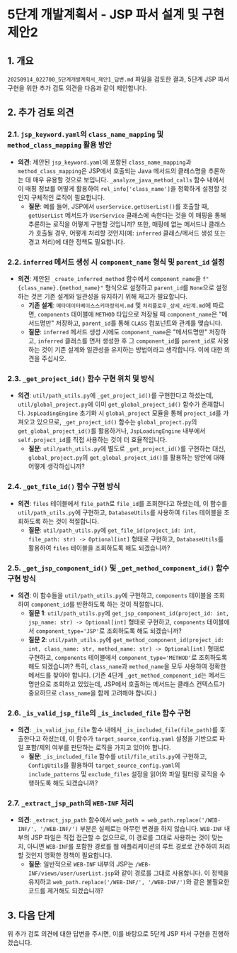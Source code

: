 # 5단계 개발계획서 - JSP 파서 설계 및 구현 제안2

## 1. 개요

`20250914_022700_5단계개발계획서_제안1_답변.md` 파일을 검토한 결과, 5단계 JSP 파서 구현을 위한 추가 검토 의견을 다음과 같이 제안합니다.

## 2. 추가 검토 의견

### 2.1. `jsp_keyword.yaml`의 `class_name_mapping` 및 `method_class_mapping` 활용 방안

*   **의견**: 제안된 `jsp_keyword.yaml`에 포함된 `class_name_mapping`과 `method_class_mapping`은 JSP에서 호출되는 Java 메서드의 클래스명을 추론하는 데 매우 유용할 것으로 보입니다. `_analyze_java_method_calls` 함수 내에서 이 매핑 정보를 어떻게 활용하여 `rel_info['class_name']`을 정확하게 설정할 것인지 구체적인 로직이 필요합니다.
    *   **질문**: 예를 들어, JSP에서 `userService.getUserList()`를 호출할 때, `getUserList` 메서드가 `UserService` 클래스에 속한다는 것을 이 매핑을 통해 추론하는 로직을 어떻게 구현할 것입니까? 또한, 매핑에 없는 메서드나 클래스가 호출될 경우, 어떻게 처리할 것인지(예: `inferred` 클래스/메서드 생성 또는 경고 처리)에 대한 정책도 필요합니다.

### 2.2. `inferred` 메서드 생성 시 `component_name` 형식 및 `parent_id` 설정

*   **의견**: 제안된 `_create_inferred_method` 함수에서 `component_name`을 `f"{class_name}.{method_name}"` 형식으로 설정하고 `parent_id`를 `None`으로 설정하는 것은 기존 설계와 일관성을 유지하기 위해 재고가 필요합니다.
    *   **기존 설계**: `메타데이터베이스스키마정의서.md` 및 `처리플로우_상세_4단계.md`에 따르면, `components` 테이블에 `METHOD` 타입으로 저장될 때 `component_name`은 "메서드명만" 저장하고, `parent_id`를 통해 `CLASS` 컴포넌트와 관계를 맺습니다.
    *   **질문**: `inferred` 메서드 생성 시에도 `component_name`은 "메서드명만" 저장하고, `inferred` 클래스를 먼저 생성한 후 그 `component_id`를 `parent_id`로 사용하는 것이 기존 설계와 일관성을 유지하는 방법이라고 생각합니다. 이에 대한 의견을 주십시오.

### 2.3. `_get_project_id()` 함수 구현 위치 및 방식

*   **의견**: `util/path_utils.py`에 `_get_project_id()`를 구현한다고 하셨는데, `util/global_project.py`에 이미 `get_global_project_id()` 함수가 존재합니다. `JspLoadingEngine` 초기화 시 `global_project` 모듈을 통해 `project_id`를 가져오고 있으므로, `_get_project_id()` 함수는 `global_project.py`의 `get_global_project_id()`를 활용하거나, `JspLoadingEngine` 내부에서 `self.project_id`를 직접 사용하는 것이 더 효율적입니다.
    *   **질문**: `util/path_utils.py`에 별도로 `_get_project_id()`를 구현하는 대신, `global_project.py`의 `get_global_project_id()`를 활용하는 방안에 대해 어떻게 생각하십니까?

### 2.4. `_get_file_id()` 함수 구현 방식

*   **의견**: `files` 테이블에서 `file_path`로 `file_id`를 조회한다고 하셨는데, 이 함수를 `util/path_utils.py`에 구현하고, `DatabaseUtils`를 사용하여 `files` 테이블을 조회하도록 하는 것이 적절합니다.
    *   **질문**: `util/path_utils.py`에 `get_file_id(project_id: int, file_path: str) -> Optional[int]` 형태로 구현하고, `DatabaseUtils`를 활용하여 `files` 테이블을 조회하도록 해도 되겠습니까?

### 2.5. `_get_jsp_component_id()` 및 `_get_method_component_id()` 함수 구현 방식

*   **의견**: 이 함수들을 `util/path_utils.py`에 구현하고, `components` 테이블을 조회하여 `component_id`를 반환하도록 하는 것이 적절합니다.
    *   **질문 1**: `util/path_utils.py`에 `get_jsp_component_id(project_id: int, jsp_name: str) -> Optional[int]` 형태로 구현하고, `components` 테이블에서 `component_type='JSP'`로 조회하도록 해도 되겠습니까?
    *   **질문 2**: `util/path_utils.py`에 `get_method_component_id(project_id: int, class_name: str, method_name: str) -> Optional[int]` 형태로 구현하고, `components` 테이블에서 `component_type='METHOD'`로 조회하도록 해도 되겠습니까? 특히, `class_name`과 `method_name`을 모두 사용하여 정확한 메서드를 찾아야 합니다. (기존 4단계 `_get_method_component_id`는 메서드명만으로 조회하고 있었는데, JSP에서 호출하는 메서드는 클래스 컨텍스트가 중요하므로 `class_name`을 함께 고려해야 합니다.)

### 2.6. `_is_valid_jsp_file`의 `_is_included_file` 함수 구현

*   **의견**: `_is_valid_jsp_file` 함수 내에서 `_is_included_file(file_path)`를 호출한다고 하셨는데, 이 함수가 `target_source_config.yaml` 설정을 기반으로 파일 포함/제외 여부를 판단하는 로직을 가지고 있어야 합니다.
    *   **질문**: `_is_included_file` 함수를 `util/file_utils.py`에 구현하고, `ConfigUtils`를 활용하여 `target_source_config.yaml`의 `include_patterns` 및 `exclude_files` 설정을 읽어와 파일 필터링 로직을 수행하도록 해도 되겠습니까?

### 2.7. `_extract_jsp_path`의 `WEB-INF` 처리

*   **의견**: `_extract_jsp_path` 함수에서 `web_path = web_path.replace('/WEB-INF/', '/WEB-INF/')` 부분은 실제로는 아무런 변경을 하지 않습니다. `WEB-INF` 내부의 JSP 파일은 직접 접근할 수 없으므로, 이 경로를 그대로 사용하는 것이 맞는지, 아니면 `WEB-INF`를 포함한 경로를 웹 애플리케이션의 루트 경로로 간주하여 처리할 것인지 명확한 정책이 필요합니다.
    *   **질문**: 일반적으로 `WEB-INF` 내부의 JSP는 `/WEB-INF/views/user/userList.jsp`와 같이 경로를 그대로 사용합니다. 이 정책을 유지하고 `web_path.replace('/WEB-INF/', '/WEB-INF/')`와 같은 불필요한 코드를 제거해도 되겠습니까?

## 3. 다음 단계

위 추가 검토 의견에 대한 답변을 주시면, 이를 바탕으로 5단계 JSP 파서 구현을 진행하겠습니다.
